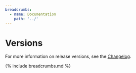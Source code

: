 ```yaml
---
breadcrumbs:
  - name: Documentation
    path: '../'
---
```


# Versions

For more information on release versions, see the [Changelog](https://github.com/sleepingkingstudios/sleeping_king_studios-tools/blob/main/CHANGELOG.md).

<!-- - [Version 0.1]({{site.baseurl}}/versions/0.1) -->

{% include breadcrumbs.md %}

